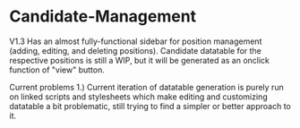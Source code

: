 # Candidate-Management
V1.3 Has an almost fully-functional sidebar for position management (adding, editing, and deleting positions). Candidate datatable for the respective positions is still a WIP, but it will be generated as an onclick function of "view" button.

Current problems
1.) Current iteration of datatable generation is purely run on linked scripts and stylesheets which make editing and customizing datatable a bit problematic, still trying to find a simpler or better approach to it.
